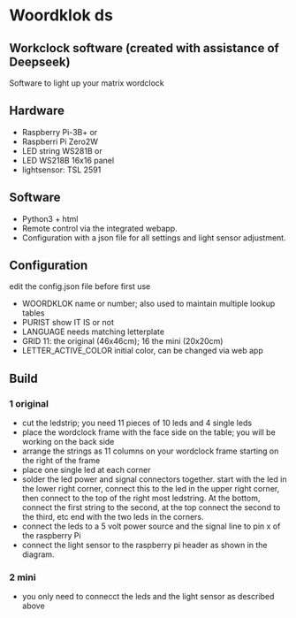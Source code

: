 # Woordklok ds
## Workclock software (created with assistance of Deepseek)
Software to light up your matrix wordclock

## Hardware
- Raspberry Pi-3B+
or
- Raspberri Pi Zero2W
- LED string WS281B
or
- LED WS218B 16x16 panel
- lightsensor: TSL 2591

## Software
- Python3 + html
- Remote control via the integrated webapp.
- Configuration with a json file for all settings and light sensor adjustment.

## Configuration
edit the config.json file before first use
- WOORDKLOK              name or number; also used to maintain multiple lookup tables
- PURIST                 show IT IS or not
- LANGUAGE               needs matching letterplate
- GRID                   11: the original (46x46cm); 16 the mini (20x20cm)
- LETTER_ACTIVE_COLOR    initial color, can be changed via web app

## Build 
### 1 original
- cut the ledstrip; you need 11 pieces of 10 leds and 4 single leds
- place the wordclock frame with the face side on the table;  you will be working on the back side
- arrange the strings as 11 columns on your wordclock frame starting on the right of the frame
- place one single led at each corner
- solder the led power and signal connectors together. start with the led in the lower right corner, connect this to the led in the upper right corner, then connect to the top of the right most ledstring. At the bottom, connect the first string to the second, at the top connect the second to the third, etc end with the two leds in the corners.
- connect the leds to a 5 volt power source and the signal line to pin x of the raspberry Pi
- connect the light sensor to the raspberry pi header as shown in the diagram.
  
### 2 mini
- you only need to connecct the leds and the light sensor as described above
  
